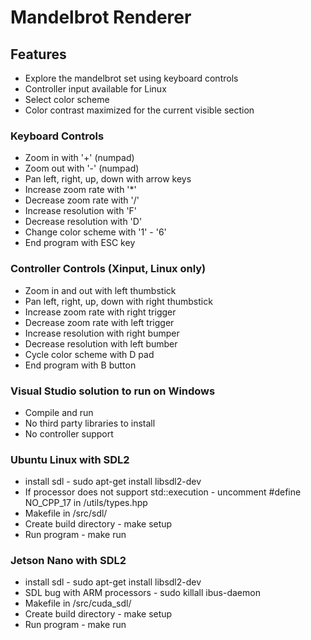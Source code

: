# Mandelbrot Renderer

## Features
* Explore the mandelbrot set using keyboard controls
* Controller input available for Linux
* Select color scheme
* Color contrast maximized for the current visible section


### Keyboard Controls
* Zoom in with '+' (numpad)
* Zoom out with '-' (numpad)
* Pan left, right, up, down with arrow keys
* Increase zoom rate with '*'
* Decrease zoom rate with '/'
* Increase resolution with 'F'
* Decrease resolution with 'D'
* Change color scheme with '1' - '6'
* End program with ESC key


### Controller Controls (Xinput, Linux only)
* Zoom in and out with left thumbstick
* Pan left, right, up, down with right thumbstick
* Increase zoom rate with right trigger
* Decrease zoom rate with left trigger
* Increase resolution with right bumper
* Decrease resolution with left bumber
* Cycle color scheme with D pad
* End program with B button


### Visual Studio solution to run on Windows
* Compile and run
* No third party libraries to install
* No controller support


### Ubuntu Linux with SDL2
 * install sdl - sudo apt-get install libsdl2-dev
 * If processor does not support std::execution - uncomment #define NO_CPP_17 in /utils/types.hpp
 * Makefile in /src/sdl/
 * Create build directory - make setup
 * Run program - make run


### Jetson Nano with SDL2
 * install sdl - sudo apt-get install libsdl2-dev
 * SDL bug with ARM processors - sudo killall ibus-daemon
 * Makefile in /src/cuda_sdl/
 * Create build directory - make setup
 * Run program - make run